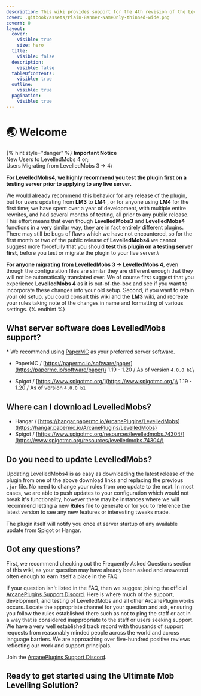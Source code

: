 ```yaml
---
description: This wiki provides support for the 4th revision of the LevelledMobs plugin.
cover: .gitbook/assets/Plain-Banner-NameOnly-thinned-wide.png
coverY: 0
layout:
  cover:
    visible: true
    size: hero
  title:
    visible: false
  description:
    visible: false
  tableOfContents:
    visible: true
  outline:
    visible: true
  pagination:
    visible: true
---
```


# 🌏 Welcome

{% hint style="danger" %}
**Important Notice**\
New Users to LevelledMobs 4 or;\
Users Migrating from LevelledMobs 3 -> 4\


**For LevelledMobs4, we highly recommend you test the plugin first on a testing server prior to applying to any live server.**

We would already recommend this behavior for any release of the plugin, but for users updating from **LM3** to **LM4** , or for anyone using **LM4** for the first time; we have spent over a year of development, with multiple entire rewrites, and had several months of testing, all prior to any public release. This effort means that even though **LevelledMobs3** and **LevelledMobs4** functions in a very similar way, they are in fact entirely different plugins. There may still be bugs of flaws which we have not encountered, so for the first month or two of the public release of **LevelledMobs4** we cannot suggest more forcefully that you should **test this plugin on a testing server first**, before you test or migrate the plugin to your live server.\


**For anyone migrating from LevelledMobs 3 -> LevelledMobs 4**, even though the configuration files are similar they are different enough that they will not be automatically translated over. We of course first suggest that you experience **LevelledMobs 4** as it is out-of-the-box and see if you want to incorporate these changes into your old setup. Second, if you want to retain your old setup, you could consult this wiki and the **LM3** wiki, and recreate your rules taking note of the changes in name and formatting of various settings.
{% endhint %}

## What server software does LevelledMobs support?

\* We recommend using [PaperMC](https://papermc.io/software/paper) as your preferred server software.

* PaperMC  /   [https://papermc.io/software/paper](https://papermc.io/software/paper)\
  1.19 - 1.20  /  As of version `4.0.0 b1`\

* Spigot  /  [https://www.spigotmc.org/](https://www.spigotmc.org/)\
  1.19 - 1.20  /  As of version `4.0.0 b1`



## Where can I download LevelledMobs?

* Hangar  /   [https://hangar.papermc.io/ArcanePlugins/LevelledMobs](https://hangar.papermc.io/ArcanePlugins/LevelledMobs)
* Spigot  /  [https://www.spigotmc.org/resources/levelledmobs.74304/](https://www.spigotmc.org/resources/levelledmobs.74304/)



## Do you need to update LevelledMobs?

Updating LevelledMobs4 is as easy as downloading the latest release of the plugin from one of the above download links and replacing the previous `.jar` file. No need to change your rules from one update to the next. In most cases, we are able to push updates to your configuration which would not break it's functionality, however there may be instances where we will recommend letting a new **Rules** file to generate or for you to reference the latest version to see any new features or interesting tweaks made.

The plugin itself will notify you once at server startup of any available update from Spigot or Hangar.&#x20;



## Got any questions?

First, we recommend checking out the Frequently Asked Questions section of this wiki, as your question may have already been asked and answered often enough to earn itself a place in the FAQ.

If your question isn't listed in the FAQ, then we suggest joining the official [ArcanePlugins Support Discord](https://discord.gg/arcaneplugins-752310043214479462). Here is where much of the support, development, and testing of LevelledMobs and all other ArcanePlugin works occurs. Locate the appropriate channel for your question and ask, ensuring you follow the rules established there such as not to ping the staff or act in a way that is considered inappropriate to the staff or users seeking support. \
We have a very well established track record with thousands of support requests from reasonably minded people across the world and across language barriers. We are approaching over five-hundred positive reviews reflecting our work and support principals.&#x20;

Join the [ArcanePlugins Support Discord](https://discord.gg/arcaneplugins-752310043214479462).



## Ready to get started using the Ultimate Mob Levelling Solution?
